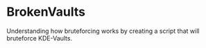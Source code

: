 # BrokenVaults
Understanding how bruteforcing works by creating a script that will bruteforce KDE-Vaults. 
